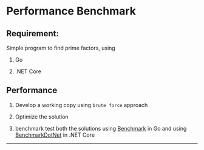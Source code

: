 # Performance Benchmark

## Requirement:

Simple program to find prime factors, using

1. Go

2. .NET Core

## Performance

1. Develop a working copy using `brute force` approach

2. Optimize the solution

3. benchmark test both the solutions using [Benchmark](https://golang.org/pkg/testing/#hdr-Benchmarks) in Go and using [BenchmarkDotNet](https://github.com/dotnet/BenchmarkDotNet) in .NET Core

---

